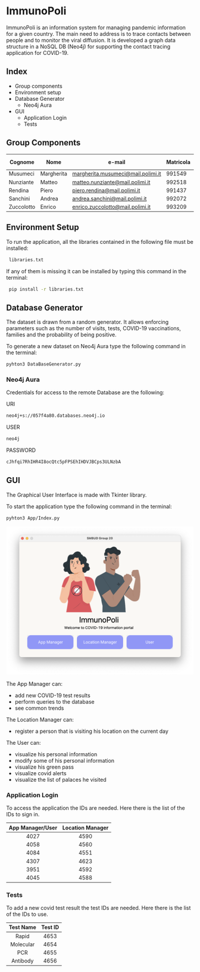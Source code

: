# ImmunoPoli

 ImmunoPoli is an information system for managing pandemic information for a given country. 
 The main need to address is to trace contacts between people and to monitor the viral diffusion. 
 It is developed a graph data structure in a NoSQL DB (Neo4j) for supporting the contact tracing application for COVID-19.

## Index

- Group components
- Environment setup 
- Database Generator
  - Neo4j Aura
- GUI
  - Application Login
  - Tests

## Group Components

| Cognome | Nome | e-mail | Matricola | Codice Persona
| ------ | ------ |----- |----- |----- |
| Musumeci | Margherita| margherita.musumeci@mail.polimi.it| 991549| 10600069
| Nunziante |  Matteo| matteo.nunziante@mail.polimi.it | 992518 | 10670132
| Rendina |Piero | piero.rendina@mail.polimi.it  | 991437 | 10629696
| Sanchini |  Andrea | andrea.sanchini@mail.polimi.it | 992072 | 10675541 | 
| Zuccolotto |Enrico | enrico.zuccolotto@mail.polimi.it  | 993209 | 10666354

## Environment Setup

To run the application, all the libraries contained in the following file must be installed:  

```sh
 libraries.txt
```

If any of them is missing it can be installed by typing this command in the terminal:

```sh
 pip install -r libraries.txt
```

## Database Generator

The dataset is drawn from a random generator. It allows enforcing parameters such as the number of visits, tests, COVID-19 vaccinations, families and the probability of being positive.

To generate a new dataset on Neo4j Aura type the following command in the terminal:

```sh
pyhton3 DataBaseGenerator.py
```

### Neo4j Aura 

Credentials for access to the remote Database are the following:

URI 

```sh
neo4j+s://057f4a80.databases.neo4j.io
```
USER 

```sh
neo4j
```

PASSWORD 
```sh
cJhfqi7RhIHR4I8ocQtc5pFPSEhIHDVJBCps3ULNzbA
```

## GUI 

The Graphical User Interface is made with Tkinter library.

To start the application type the following command in the terminal:

```sh
pyhton3 App/Index.py
```
![front page](App/Images/index.png?raw=true)

The App Manager can:
- add new COVID-19 test results
- perform queries to the database 
- see common trends

The Location Manager can:
- register a person that is visiting his location on the current day

The User can:
- visualize his personal information 
- modify some of his personal information 
- visualize his green pass
- visualize covid alerts 
- visualize the list of palaces he visited

### Application Login 
To access the application the IDs are needed. Here there is the list of the IDs to sign in.
<div style="text-align: center;">

| App Manager/User | Location Manager
| ---------------- | --------------- |
|    4027          |      4590            
|    4058          |      4560
|    4084          |      4551
|    4307          |      4623
|    3951          |      4592
|    4045          |      4588

</div>

### Tests 
To add a new covid test result the test IDs are needed. Here there is the list of the IDs to use.
<div style="text-align: center;">

| Test Name        | Test ID 
| ---------------- | --------------- |
|   Rapid          |    4653         |
|   Molecular      |    4654         |   
|   PCR            |    4655         |
|   Antibody       |    4656         |

</div>
